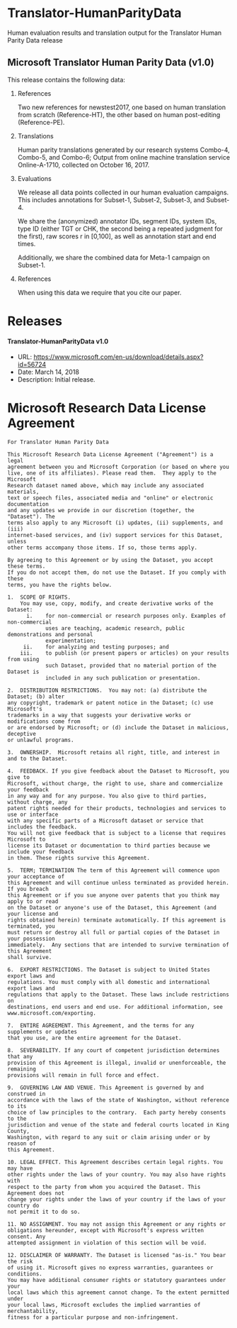 # Translator-HumanParityData
Human evaluation results and translation output for the Translator Human Parity Data release

## Microsoft Translator Human Parity Data (v1.0)

This release contains the following data:

1. References

    Two new references for newstest2017, one based on human translation from scratch (Reference-HT), the other based on human post-editing (Reference-PE).

2. Translations

    Human parity translations generated by our research systems Combo-4, Combo-5, and Combo-6; Output from online machine translation service Online-A-1710, collected on October 16, 2017.

3. Evaluations

    We release all data points collected in our human evaluation campaigns. This includes annotations for Subset-1, Subset-2, Subset-3, and Subset-4.

    We share the (anonymized) annotator IDs, segment IDs, system IDs, type ID (either TGT or CHK, the second being a repeated judgment for the first), raw scores r in [0,100], as well as annotation start and end times.

    Additionally, we share the combined data for Meta-1 campaign on Subset-1.

4. References

    When using this data we require that you cite our paper.
    
# Releases

#### Translator-HumanParityData v1.0
- URL: https://www.microsoft.com/en-us/download/details.aspx?id=56724
- Date: March 14, 2018
- Description: Initial release.

# Microsoft Research Data License Agreement

    For Translator Human Parity Data 

    This Microsoft Research Data License Agreement ("Agreement") is a legal
    agreement between you and Microsoft Corporation (or based on where you
    live, one of its affiliates). Please read them.  They apply to the Microsoft
    Research dataset named above, which may include any associated materials,
    text or speech files, associated media and "online" or electronic documentation
    and any updates we provide in our discretion (together, the "Dataset"). The
    terms also apply to any Microsoft (i) updates, (ii) supplements, and (iii)
    internet-based services, and (iv) support services for this Dataset, unless
    other terms accompany those items. If so, those terms apply.

    By agreeing to this Agreement or by using the Dataset, you accept these terms.
    If you do not accept them, do not use the Dataset. If you comply with these
    terms, you have the rights below.

    1.	SCOPE OF RIGHTS.
        You may use, copy, modify, and create derivative works of the Dataset:
          i.    for non-commercial or research purposes only. Examples of non-commercial
                uses are teaching, academic research, public demonstrations and personal
                experimentation;
         ii.    for analyzing and testing purposes; and
        iii.    to publish (or present papers or articles) on your results from using
                such Dataset, provided that no material portion of the Dataset is
                included in any such publication or presentation.

    2.	DISTRIBUTION RESTRICTIONS.  You may not: (a) distribute the Dataset; (b) alter
    any copyright, trademark or patent notice in the Dataset; (c) use Microsoft's
    trademarks in a way that suggests your derivative works or modifications come from
    or are endorsed by Microsoft; or (d) include the Dataset in malicious, deceptive
    or unlawful programs.

    3.	OWNERSHIP.  Microsoft retains all right, title, and interest in and to the Dataset.  

    4.	FEEDBACK. If you give feedback about the Dataset to Microsoft, you give to
    Microsoft, without charge, the right to use, share and commercialize your feedback
    in any way and for any purpose. You also give to third parties, without charge, any
    patent rights needed for their products, technologies and services to use or interface
    with any specific parts of a Microsoft dataset or service that includes the feedback.
    You will not give feedback that is subject to a license that requires Microsoft to
    license its Dataset or documentation to third parties because we include your feedback
    in them. These rights survive this Agreement.

    5.	TERM; TERMINATION The term of this Agreement will commence upon your acceptance of
    this Agreement and will continue unless terminated as provided herein. If you breach
    this Agreement or if you sue anyone over patents that you think may apply to or read
    on the Dataset or anyone's use of the Dataset, this Agreement (and your license and
    rights obtained herein) terminate automatically. If this agreement is terminated, you
    must return or destroy all full or partial copies of the Dataset in your possession
    immediately.  Any sections that are intended to survive termination of this Agreement
    shall survive.

    6.	EXPORT RESTRICTIONS. The Dataset is subject to United States export laws and
    regulations. You must comply with all domestic and international export laws and
    regulations that apply to the Dataset. These laws include restrictions on
    destinations, end users and end use. For additional information, see
    www.microsoft.com/exporting.

    7.	ENTIRE AGREEMENT. This Agreement, and the terms for any supplements or updates
    that you use, are the entire agreement for the Dataset.

    8.	SEVERABILITY. If any court of competent jurisdiction determines that any
    provision of this Agreement is illegal, invalid or unenforceable, the remaining
    provisions will remain in full force and effect.  

    9.	GOVERNING LAW AND VENUE. This Agreement is governed by and construed in
    accordance with the laws of the state of Washington, without reference to its
    choice of law principles to the contrary.  Each party hereby consents to the
    jurisdiction and venue of the state and federal courts located in King County,
    Washington, with regard to any suit or claim arising under or by reason of
    this Agreement. 

    10.	LEGAL EFFECT. This Agreement describes certain legal rights. You may have
    other rights under the laws of your country. You may also have rights with
    respect to the party from whom you acquired the Dataset. This Agreement does not
    change your rights under the laws of your country if the laws of your country do 
    not permit it to do so.

    11.	NO ASSIGNMENT. You may not assign this Agreement or any rights or
    obligations hereunder, except with Microsoft's express written consent. Any
    attempted assignment in violation of this section will be void.

    12.	DISCLAIMER OF WARRANTY. The Dataset is licensed "as-is." You bear the risk
    of using it. Microsoft gives no express warranties, guarantees or conditions.
    You may have additional consumer rights or statutory guarantees under your
    local laws which this agreement cannot change. To the extent permitted under
    your local laws, Microsoft excludes the implied warranties of merchantability,
    fitness for a particular purpose and non-infringement.
